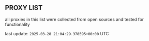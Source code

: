 ## PROXY LIST

all proxies in this list were collected from open sources and tested for functionality

last update: `2025-03-28 21:04:29.378595+00:00` UTC
